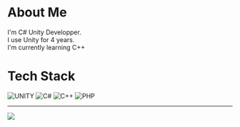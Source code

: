 # About Me
I'm C# Unity Developper.<br>I use Unity for 4 years. <br> I'm currently learning C++<br>


# Tech Stack
![UNITY](https://img.shields.io/badge/Unity-%2320232a.svg?style=for-the-badge&logo=unity&logoColor=white) ![C#](https://img.shields.io/badge/c%23-%23239120.svg?style=for-the-badge&logo=c-sharp&logoColor=white) ![C++](https://img.shields.io/badge/c++-%2300599C.svg?style=for-the-badge&logo=c%2B%2B&logoColor=white) ![PHP](https://img.shields.io/badge/php-%23777BB4.svg?style=for-the-badge&logo=php&logoColor=white) 



---
[![](https://visitcount.itsvg.in/api?id=yatsouki&icon=2&color=3)](https://visitcount.itsvg.in)

<!-- Proudly created with GPRM ( https://gprm.itsvg.in ) -->
